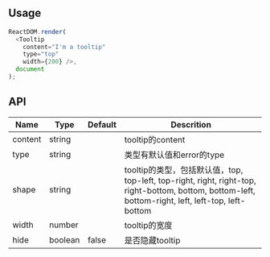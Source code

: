 ## Usage
```js
ReactDOM.render(
  <Tooltip
    content="I'm a tooltip"
    type="top"
    width={200} />,
  document
);
```

## API
|Name       |Type     |Default     |Descrition                    |
|-----------|---------|------------|------------------------------|
|content    |string   |            |tooltip的content               |
|type       |string   |            |类型有默认值和error的type         |
|shape      |string   |            |tooltip的类型，包括默认值，top, top-left, top-right, right, right-top, right-bottom, bottom, bottom-left, bottom-right, left, left-top, left-bottom |
|width      |number   |            |tooltip的宽度                   |
|hide       |boolean  |false       |是否隐藏tooltip                 |
